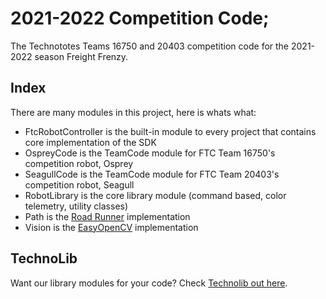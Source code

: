 # 2021-2022 Competition Code;

The Technototes Teams 16750 and 20403 competition code for the 2021-2022 season Freight Frenzy.

## Index

There are many modules in this project, here is whats what:
 - FtcRobotController is the built-in module to every project that contains core implementation of the SDK
 - OspreyCode is the TeamCode module for FTC Team 16750's competition robot, Osprey
 - SeagullCode is the TeamCode module for FTC Team 20403's competition robot, Seagull
 - RobotLibrary is the core library module (command based, color telemetry, utility classes)
 - Path is the [Road Runner](https://github.com/acmerobotics/road-runner) implementation
 - Vision is the [EasyOpenCV](https://github.com/openftc/easyopencv) implementation

## TechnoLib
Want our library modules for your code? Check [Technolib out here](https://github.com/technototes/technolib).
